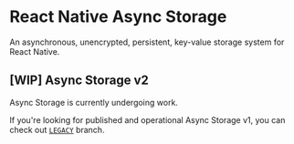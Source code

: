# React Native Async Storage

An asynchronous, unencrypted, persistent, key-value storage system for React Native.


## [WIP] Async Storage v2

Async Storage is currently undergoing work.

If you're looking for published and operational Async Storage v1, you can check out [`LEGACY`](https://github.com/react-native-community/async-storage/tree/LEGACY) branch.


